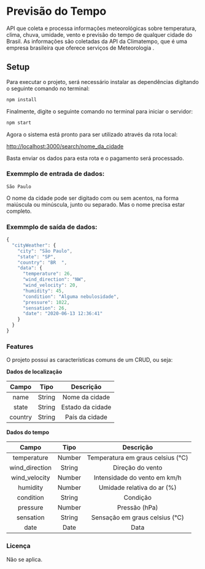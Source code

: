 # Previsão do Tempo

API que coleta e processa informações meteorológicas sobre temperatura, clima, chuva, umidade, vento e previsão do tempo de qualquer cidade do Brasil. As informações são coletadas da API da Climatempo, que é uma empresa brasileira que oferece serviços de Meteorologia .

## Setup

Para executar o projeto, será necessário instalar as dependências digitando o seguinte comando no terminal:

```bash
npm install
```

Finalmente, digite o seguinte comando no terminal para iniciar o servidor:

```bash
npm start
```
Agora o sistema está pronto para ser utilizado através da rota local:

[http://localhost:3000/search/nome_da_cidade](http://localhost:3000/search/)

Basta enviar os dados para esta rota e o pagamento será processado.

### Exemmplo de entrada de dados:

`
São Paulo
`

O nome da cidade pode ser digitado com ou sem acentos, na forma maiúscula ou minúscula, junto ou separado. Mas o nome precisa estar completo.

### Exemmplo de saída de dados:

```javascript
{
  "cityWeather": {
    "city": "São Paulo",
    "state": "SP",
    "country": "BR  ",
    "data": {
      "temperature": 26,
      "wind_direction": "NW",
      "wind_velocity": 20,
      "humidity": 45,
      "condition": "Alguma nebulosidade",
      "pressure": 1022,
      "sensation": 26,
      "date": "2020-06-13 12:36:41"
    }
  }
}
```

### Features

O projeto possui as características comuns de um CRUD, ou seja:

**Dados de localização**

|   **Campo**   |    **Tipo**     |    **Descrição**     |
|:-------------:|:---------------:|:--------------------:|
|     name      |     String      |   Nome da cidade     |
|     state     |     String      |   Estado da cidade   |
|     country   |     String      |   País da cidade     |

**Dados do tempo**

|   **Campo**    |    **Tipo**     |            **Descrição**              |
|:--------------:|:---------------:|:-------------------------------------:|
| temperature    |      Number     |   Temperatura em graus celsius (°C)   |
| wind_direction |      String     |           Direção do vento            |
| wind_velocity  |      Number     |     Intensidade do vento em km/h      |
|   humidity	   |      Number     |      Umidade relativa do ar (%)       |
|   condition    |      String     |              Condição                 |
|   pressure     |      Number     |            Pressão (hPa)              |
|   sensation    |      String     |     Sensação em graus celsius (°C)    |
|     date       |      Date       |                Data                   |

### Licença

Não se aplica.
